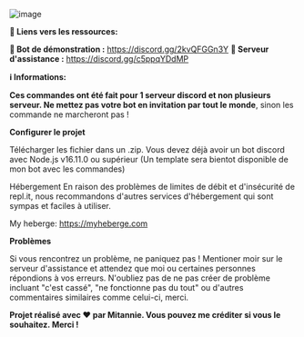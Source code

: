 ![image](https://github.com/France-Logistique/bot-discord/assets/97797341/22f0108c-4016-4d8a-b271-8fc5c133e4a6)

**🔗 Liens vers les ressources:**

**🤖 Bot de démonstration :** https://discord.gg/2kvQFGGn3Y 
**🤝 Serveur d'assistance :** https://discord.gg/c5ppqYDdMP

**ℹ️ Informations:**

**Ces commandes ont été fait pour 1 serveur discord et non plusieurs serveur. Ne mettez pas votre bot en invitation par tout le monde**, sinon les commande ne marcheront pas !

**Configurer le projet**

Télécharger les fichier dans un .zip. Vous devez déjà avoir un bot discord avec Node.js v16.11.0 ou supérieur (Un template sera bientot disponible de mon bot avec les commandes)

Hébergement En raison des problèmes de limites de débit et d'insécurité de repl.it, nous recommandons d'autres services d'hébergement qui sont sympas et faciles à utiliser.

My heberge: https://myheberge.com

**Problèmes**

Si vous rencontrez un problème, ne paniquez pas ! Mentioner moir sur le serveur d'assistance et attendez que moi ou certaines personnes répondions à vos erreurs. N'oubliez pas de ne pas créer de problème incluant "c'est cassé", "ne fonctionne pas du tout" ou d'autres commentaires similaires comme celui-ci, merci.

**Projet réalisé avec ❤ par Mitannie. Vous pouvez me créditer si vous le souhaitez. Merci !**
